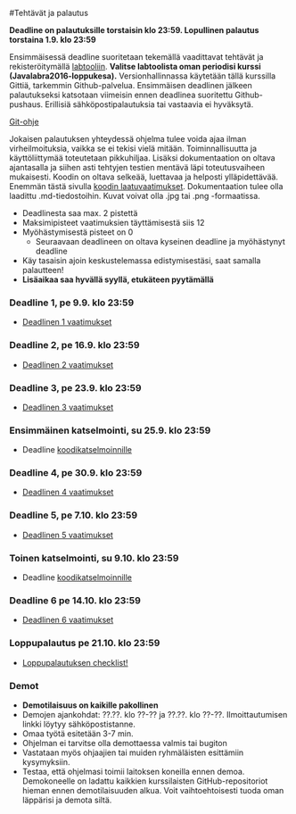 ﻿#Tehtävät ja palautus

**Deadline on palautuksille torstaisin klo 23:59. Lopullinen palautus torstaina 1.9. klo 23:59**

Ensimmäisessä deadline suoritetaan tekemällä vaadittavat tehtävät ja rekisteröitymällä [labtooliin](http://tktl-labtool.herokuapp.com/register). **Valitse labtoolista oman periodisi kurssi (Javalabra2016-loppukesa).** Versionhallinnassa käytetään tällä kurssilla Gittiä, tarkemmin Github-palvelua. Ensimmäisen deadlinen jälkeen palautukseksi katsotaan viimeisin ennen deadlinea suoritettu Github-pushaus. Erillisiä sähköpostipalautuksia tai vastaavia ei hyväksytä.

[Git-ohje](Git-ohje.md)

Jokaisen palautuksen yhteydessä ohjelma tulee voida ajaa ilman virheilmoituksia, vaikka se ei tekisi vielä mitään. Toiminnallisuutta ja käyttöliittymää toteutetaan pikkuhiljaa. Lisäksi dokumentaation  on oltava ajantasalla ja siihen asti tehtyjen testien mentävä läpi toteutusvaiheen mukaisesti. Koodin on oltava selkeää, luettavaa ja helposti ylläpidettävää. Enemmän tästä sivulla [koodin laatuvaatimukset](Koodin-laatuvaatimukset.md). Dokumentaation tulee olla laadittu .md-tiedostoihin. Kuvat voivat olla .jpg tai .png -formaatissa.

* Deadlinesta saa max. 2 pistettä
* Maksimipisteet vaatimuksien täyttämisestä siis 12
* Myöhästymisestä pisteet on 0
  * Seuraavaan deadlineen on oltava kyseinen deadline ja myöhästynyt deadline
* Käy tasaisin ajoin keskustelemassa edistymisestäsi, saat samalla palautteen!
* **Lisäaikaa saa hyvällä syyllä, etukäteen pyytämällä**

### Deadline 1, pe 9.9. klo 23:59
* [Deadlinen 1 vaatimukset](Deadline-1.md)

### Deadline 2, pe 16.9. klo 23:59
* [Deadlinen 2 vaatimukset](Deadline-2.md)

### Deadline 3, pe 23.9. klo 23:59
* [Deadlinen 3 vaatimukset](Deadline-3.md)

### Ensimmäinen katselmointi, su 25.9. klo 23:59
* Deadline [koodikatselmoinnille](Koodikatselmointi.md)

### Deadline 4, pe 30.9. klo 23:59
* [Deadlinen 4 vaatimukset](Deadline-4.md)

### Deadline 5, pe 7.10. klo 23:59
* [Deadlinen 5 vaatimukset](Deadline-5.md)

### Toinen katselmointi, su 9.10. klo 23:59
* Deadline [koodikatselmoinnille](Koodikatselmointi.md)

### Deadline 6 pe 14.10. klo 23:59
* [Deadlinen 6 vaatimukset](Deadline-6.md)

### Loppupalautus pe 21.10. klo 23:59
* [Loppupalautuksen checklist!](Deadline-loppupalautus.md)

### Demot

* **Demotilaisuus on kaikille pakollinen**
* Demojen ajankohdat: ??.??. klo ??-?? ja ??.??. klo ??-??. Ilmoittautumisen linkki löytyy sähköpostistanne.
* Omaa työtä esitetään 3-7 min.
* Ohjelman ei tarvitse olla demottaessa valmis tai bugiton
* Vastataan myös ohjaajien tai muiden ryhmäläisten esittämiin kysymyksiin.
* Testaa, että ohjelmasi toimii laitoksen koneilla ennen demoa. Demokoneelle on ladattu kaikkien kurssilaisten GitHub-repositoriot hieman ennen demotilaisuuden alkua. Voit vaihtoehtoisesti tuoda oman läppärisi ja demota siltä.
